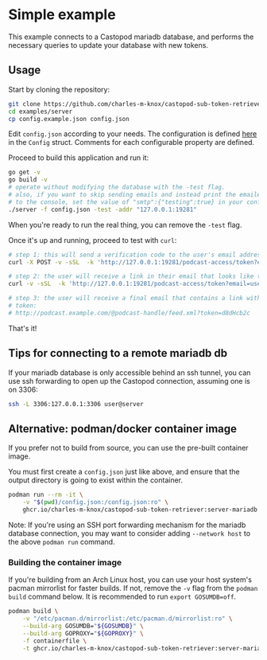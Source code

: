 # Simple example

This example connects to a Castopod mariadb database, and performs the necessary queries to update your database with new tokens.

## Usage

Start by cloning the repository:

```bash
git clone https://github.com/charles-m-knox/castopod-sub-token-retriever.git
cd examples/server
cp config.example.json config.json
```

Edit `config.json` according to your needs. The configuration is defined [here](../../pkg/cstr/lib.go) in the `Config` struct. Comments for each configurable property are defined.

Proceed to build this application and run it:

```bash
go get -v
go build -v
# operate without modifying the database with the -test flag.
# also, if you want to skip sending emails and instead print the emailed output
# to the console, set the value of "smtp":{"testing":true} in your config.json.
./server -f config.json -test -addr "127.0.0.1:19281"
```

When you're ready to run the real thing, you can remove the `-test` flag.

Once it's up and running, proceed to test with `curl`:

```bash
# step 1: this will send a verification code to the user's email address
curl -X POST -v -sSL  -k 'http://127.0.0.1:19281/podcast-access/token?email=user@example.com&handle=podcast-handle'

# step 2: the user will receive a link in their email that looks like this:
curl -v -sSL  -k 'http://127.0.0.1:19281/podcast-access/token?email=user@example.com&handle=podcast-handle&code=fCmWlgCDJqvwU6Zz'

# step 3: the user will receive a final email that contains a link with a fresh
# token:
# http://podcast.example.com/@podcast-handle/feed.xml?token=d8dHcb2c
```

That's it!

## Tips for connecting to a remote mariadb db

If your mariadb database is only accessible behind an ssh tunnel, you can use ssh forwarding to open up the Castopod connection, assuming one is on 3306:

```bash
ssh -L 3306:127.0.0.1:3306 user@server
```

## Alternative: podman/docker container image

If you prefer not to build from source, you can use the pre-built container image.

You must first create a `config.json` just like above, and ensure that the output directory is going to exist within the container.

```bash
podman run --rm -it \
    -v "$(pwd)/config.json:/config.json:ro" \
    ghcr.io/charles-m-knox/castopod-sub-token-retriever:server-mariadb
```

Note: If you're using an SSH port forwarding mechanism for the mariadb database connection, you may want to consider adding `--network host` to the above `podman run` command.

### Building the container image

If you're building from an Arch Linux host, you can use your host system's pacman mirrorlist for faster builds. If not, remove the `-v` flag from the `podman build` command below. It is recommended to run `export GOSUMDB=off`.

```bash
podman build \
    -v "/etc/pacman.d/mirrorlist:/etc/pacman.d/mirrorlist:ro" \
    --build-arg GOSUMDB="${GOSUMDB}" \
    --build-arg GOPROXY="${GOPROXY}" \
    -f containerfile \
    -t ghcr.io/charles-m-knox/castopod-sub-token-retriever:server-mariadb .
```
